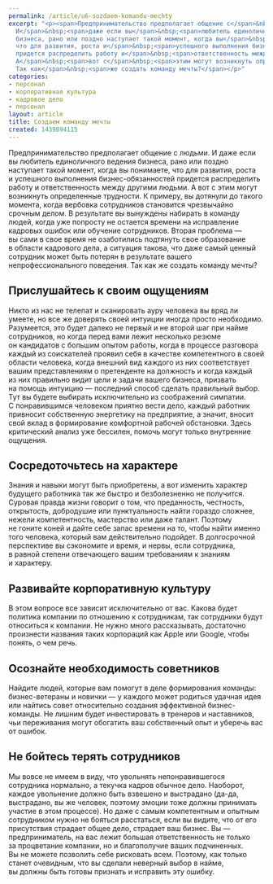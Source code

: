 ```yaml
---
permalink: /article/u6-sozdaem-komandu-mechty
excerpt: "<p><span>Предпринимательство предполагает общение с</span>&nbsp;<span>людьми.
  И</span>&nbsp;<span>даже если вы</span>&nbsp;<span>любитель единоличного ведения
  бизнеса, рано или поздно наступает такой момент, когда вы</span>&nbsp;<span>понимаете,
  что для развития, роста и</span>&nbsp;<span>успешного выполнения бизнес-обязанностей
  придется распределить работу и</span>&nbsp;<span>ответственность между другими людьми.
  А</span>&nbsp;<span>вот с</span>&nbsp;<span>этим могут возникнуть определенные трудности.
  Так как</span>&nbsp;<span>же создать команду мечты?</span></p>"
categories:
- персонал
- корпоративная культура
- кадровое дело
- персонал
layout: article
title: Создаем команду мечты
created: 1439894115
---
```

Предпринимательство предполагает общение с людьми. И даже если вы любитель единоличного ведения бизнеса, рано или поздно наступает такой момент, когда вы понимаете, что для развития, роста и успешного выполнения бизнес-обязанностей придется распределить работу и ответственность между другими людьми. А вот с этим могут возникнуть определенные трудности. К примеру, вы дотянули до такого момента, когда вербовка сотрудников становится чрезвычайно срочным делом. В результате вы вынуждены набирать в команду людей, когда уже попросту не остается времени на исправление кадровых ошибок или обучение сотрудников. Вторая проблема — вы сами в свое время не озаботились подтянуть свое образование в области кадрового дела, а ситуация такова, что даже самый ценный сотрудник может быть потерян в результате вашего непрофессионального поведения. Так как же создать команду мечты?

## Прислушайтесь к своим ощущениям ##

Никто из нас не телепат и сканировать ауру человека вы вряд ли умеете, но все же доверять своей интуиции иногда просто необходимо. Разумеется, это будет далеко не первый и не второй шаг при найме сотрудников, но когда перед вами лежит несколько резюме он кандидатов с большим опытом работы, когда в процессе разговора каждый из соискателей проявил себя в качестве компетентного в своей области человека, когда внешний вид каждого из них соответствует вашим представлениям о претенденте на должность и когда каждый из них правильно видит цели и задачи вашего бизнеса, призвать на помощь интуицию — последний способ сделать правильный выбор. Тут вы будете выбирать исключительно из соображений симпатии. С понравившимся человеком приятно вести дело, каждый работник привносит собственную энергетику на предприятие, а значит, вносит свой вклад в формирование комфортной рабочей обстановки. Здесь критический анализ уже бессилен, помочь могут только внутренние ощущения.

## Сосредоточьтесь на характере ##

Знания и навыки могут быть приобретены, а вот изменить характер будущего работника так же быстро и безболезненно не получится. Суровая правда жизни говорит о том, что преданность, честность, открытость, добродушие или пунктуальность найти гораздо сложнее, нежели компетентность, мастерство или даже талант. Поэтому не гоните коней и дайте себе запас времени на то, чтобы найти именно того человека, который вам действительно подойдет. В долгосрочной перспективе вы сэкономите и время, и нервы, если сотрудника, в равной степени отвечающего вашим требованиям к знаниям и характеру.

## Развивайте корпоративную культуру ##

В этом вопросе все зависит исключительно от вас. Какова будет политика компании по отношению к сотрудникам, так сотрудники будут относиться к компании. Не нужно много рассказывать, достаточно произнести названия таких корпораций как Apple или Google, чтобы понять, о чем речь.

## Осознайте необходимость советников ##

Найдите людей, которые вам помогут в деле формирования команды: бизнес-ветераны и новички — у каждого может родиться удачная идея или найтись совет относительно создания эффективной бизнес-команды. Не лишним будет инвестировать в тренеров и наставников, чьи переживания могут обогатить ваш собственный опыт и уберечь вас от ошибок.

## Не бойтесь терять сотрудников ##

Мы вовсе не имеем в виду, что увольнять непонравившегося сотрудника нормально, а текучка кадров обычное дело. Наоборот, каждое увольнение должно быть взвешено и выстрадано (да-да, выстрадано, вы же человек, поэтому эмоции тоже должны принимать участие в этом процессе). Но даже с самым компетентным и опытным сотрудником нужно не бояться расстаться, если вы видите, что от его присутствия страдает общее дело, страдает ваш бизнес. Вы — предприниматель, на вас лежит большая ответственность не только за процветание компании, но и благополучие ваших подчиненных. Вы не можете позволить себе рисковать всем. Поэтому, как только станет очевидным, что вы сделали неверный выбор в найме, вы должны быть готовы признать и исправить эту ошибку.
